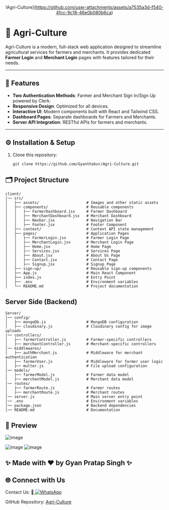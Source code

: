 <div align="center">
   
!Agri-Culture](https://github.com/user-attachments/assets/a7535a3d-f540-4fcc-9c18-46e0b080b6ca)
</div>

# 🌱 Agri-Culture

Agri-Culture is a modern, full-stack web application designed to streamline agricultural services for farmers and merchants. It provides dedicated **Farmer Login** and **Merchant Login** pages with features tailored for their needs.

---

## 🌟 Features

- **Two Authentication Methods**: Farmer and Merchant Sign In/Sign Up powered by Clerk.
- **Responsive Design**: Optimized for all devices.
- **Interactive UI**: Modern components built with React and Tailwind CSS.
- **Dashboard Pages**: Separate dashboards for Farmers and Merchants.
- **Server API Integration**: RESTful APIs for farmers and merchants.

---

## ⚙️ Installation & Setup


1. Clone this repository:
   ```
   git clone https://github.com/Gyanthakur/Agri-Culture.git
   ```


## 🗂️ Project Structure
   ```
client/
│── src/
│   ├── assets/                     # Images and other static assets
│   ├── components/                 # Reusable components
│   │   ├── FarmerDashboard.jsx     # Farmer Dashboard
│   │   ├── MerchantDashboard.jsx   # Merchant Dashboard
│   │   ├── Navbar.jsx              # Navigation Bar
│   │   ├── Footer.jsx              # Footer Component
│   ├── context/                    # Context API state management
│   ├── pages/                      # Application Pages
│   │   ├── FarmerLogin.jsx         # Farmer Login Page
│   │   ├── MerchantLogin.jsx       # Merchant Login Page
│   │   ├── Home.jsx                # Home Page
│   │   ├── Services.jsx            # Services Page
│   │   ├── About.jsx               # About Us Page
│   │   ├── Contact.jsx             # Contact Page
│   │   ├── Signup.jsx              # Signup Page
│   ├── sign-up/                    # Reusable sign-up components
│   ├── App.js                      # Main React Component
│   ├── index.js                    # Entry Point
│   ├── .env                        # Environment variables
│   └── README.md                   # Project documentation
```

## Server Side (Backend)

```
Server/
│── config/
│   ├── mongoDb.js                  # MongoDB configuration
│   ├── cloudinary.js               # Cloudinary config for image uploads
│── controllers/
│   ├── farmerController.js         # Farmer-specific controllers
│   ├── merchantController.js       # Merchant-specific controllers
│── middlewares/
│   ├── authMerchant.js             # Middleware for merchant authentication
│   ├── farmerUser.js               # Middleware for farmer user logic
│   ├── multer.js                   # File upload configuration
│── models/
│   ├── farmerModel.js              # Farmer data model
│   ├── merchantModel.js            # Merchant data model
│── routes/
│   ├── farmerRoute.js              # Farmer routes
│   ├── merchantRoute.js            # Merchant routes
│── server.js                       # Main server entry point
│── .env                            # Environment variables
│── package.json                    # Backend dependencies
│── README.md                       # Documentation
```

## 📸 Preview
![image](https://github.com/user-attachments/assets/0fe89c6e-0590-4b50-b325-996966de37c8)

![image](https://github.com/user-attachments/assets/1c40d5db-5574-4373-b57c-f42b2b7baa3a)
![image](https://github.com/user-attachments/assets/447b13ab-ddf3-46ba-a6ff-e6f683b13b5a)


## ✨ Made with ❤️ by Gyan Pratap Singh ✨

## 🌐 Connect with Us

Contact Us:  📲<a href="https://wa.me/918957818597?text=Hey%20%F0%9F%91%8B%2C%20how%20can%20I%20help%20you%3F">
    <img src="https://img.shields.io/badge/WhatsApp-Click%20Me-25D366?style=for-the-badge&logo=whatsapp" alt="WhatsApp" />
  </a>

GitHub Repository: [Agri-Culture](https://github.com/Gyanthakur/Agri-Culture.git)

